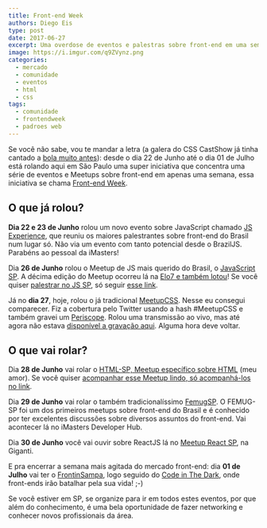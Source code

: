 ```yaml
---
title: Front-end Week
authors: Diego Eis
type: post
date: 2017-06-27
excerpt: Uma overdose de eventos e palestras sobre front-end em uma semana.
image: https://i.imgur.com/q9ZVynz.png
categories:
  - mercado
  - comunidade
  - eventos
  - html
  - css
tags:
  - comunidade
  - frontendweek
  - padroes web
---
```


Se você não sabe, vou te mandar a letra (a galera do CSS CastShow já tinha cantado a [bola muito antes](https://www.youtube.com/watch?v=eLgMMwmEHNs)): desde o dia 22 de Junho até o dia 01 de Julho está rolando aqui em São Paulo uma super iniciativa que concentra uma série de eventos e Meetups sobre front-end em apenas uma semana, essa iniciativa se chama [Front-end Week](https://frontendweek.com.br/?utm_source=tableless&utm_medium=post_diegoeis).

## O que já rolou?
**Dia 22 e 23 de Junho** rolou um novo evento sobre JavaScript chamado [JS Experience](https://jsexperience2017.imasters.com.br/?utm_source=tableless&utm_medium=post_diegoeis), que reuniu os maiores palestrantes sobre front-end do Brasil num lugar só. Não via um evento com tanto potencial desde o BrazilJS. Parabéns ao pessoal da iMasters!

Dia **26 de Junho** rolou o Meetup de JS mais querido do Brasil, o [JavaScript SP](https://meetup.com/Javascript-SP/). A décima edição do Meetup ocorreu lá na [Elo7 e também lotou](https://twitter.com/jssaopaulo/status/879494304615596033)! Se você quiser [palestrar no JS SP](https://docs.google.com/forms/d/e/1FAIpQLSdzhaWkvdv5Yk_tgC7mI29M8CLakyZm2iMM6kkOYRxNt_gIqA/viewform), só seguir [esse link](https://docs.google.com/forms/d/e/1FAIpQLSdzhaWkvdv5Yk_tgC7mI29M8CLakyZm2iMM6kkOYRxNt_gIqA/viewform). 

Já no **dia 27**, hoje, rolou o já tradicional [MeetupCSS](https://twitter.com/meetupcss). Nesse eu consegui comparecer. Fiz a cobertura pelo Twitter usando a hash #MeetupCSS e também gravei um [Periscope](https://www.pscp.tv/w/bCGT_DF4ZUtXeHBNbWRBalB8MWRqR1hBUEJaZ0JKWrhmw9K5fi1bzKGgbS2HBNceixnpI6QgYXM7Hfm-y6T7). Rolou uma transmissão ao vivo, mas até agora não estava [disponível a gravação aqui](https://www.youtube.com/watch?v=7XSFSs2Tx_w). Alguma hora deve voltar.

## O que vai rolar?
Dia **28 de Junho** vai rolar o [HTML-SP, Meetup específico sobre HTML](https://twitter.com/html_sp) (meu amor). Se você quiser [acompanhar esse Meetup lindo, só acompanhá-los no link](https://www.meetup.com/html-sp/).

Dia **29 de Junho** vai rolar o também tradicionalíssimo [FemugSP](https://www.meetup.com/pt-BR/femugsp/). O FEMUG-SP foi um dos primeiros meetups sobre front-end do Brasil e é conhecido por ter excelentes discussões sobre diversos assuntos do front-end. Vai acontecer lá no iMasters Developer Hub.

Dia **30 de Junho** você vai ouvir sobre ReactJS lá no [Meetup React SP](https://www.meetup.com/ReactJS-SP/events/240424358/?eventId=240424358), na Giganti.

E pra encerrar a semana mais agitada do mercado front-end: dia **01 de Julho** vai ter o [FrontinSampa](https://www.frontinsampa.com.br/?utm_source=tableless&utm_medium=post_diegoeis), logo seguido do [Code in The Dark](https://codeinthedark.com.br/?utm_source=tableless&utm_medium=post_diegoeis), onde front-ends irão batalhar pela sua vida! ;-)

Se você estiver em SP, se organize para ir em todos estes eventos, por que além do conhecimento, é uma bela oportunidade de fazer networking e conhecer novos profissionais da área. 